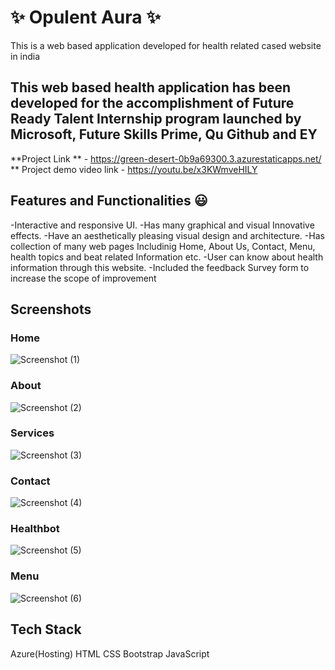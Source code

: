 
# ✨ Opulent Aura ✨

This is a web based application developed for health related cased website in india

## This web based health application has been developed for the accomplishment of Future Ready Talent Internship program launched by Microsoft, Future Skills Prime, Qu Github and EY

**Project Link ** - https://green-desert-0b9a69300.3.azurestaticapps.net/
** Project demo video link -  https://youtu.be/x3KWmveHILY


## Features and Functionalities 😃

-Interactive and responsive UI.
-Has many graphical and visual Innovative effects.
-Have an aesthetically pleasing visual design and architecture.
-Has collection of many web pages Includinig Home, About Us, Contact, Menu, health topics and beat related Information etc. 
-User can know about health information through this website.
-Included the feedback Survey form to increase the scope of improvement

## Screenshots

### Home

![Screenshot (1)](https://github.com/20a31a05f5/Project/assets/109792954/99c74faf-b571-425c-ae91-41d1bbcc7c33)

### About

![Screenshot (2)](https://github.com/20a31a05f5/Project/assets/109792954/f96d31e7-806a-4a10-889f-e6894035a2e9)

### Services

![Screenshot (3)](https://github.com/20a31a05f5/Project/assets/109792954/6c77ab07-bca6-48bf-9ba5-0e7277611351)

### Contact

![Screenshot (4)](https://github.com/20a31a05f5/Project/assets/109792954/0309756e-cf0a-4775-9e44-0f6dd038666a)

### Healthbot

![Screenshot (5)](https://github.com/20a31a05f5/Project/assets/109792954/5b0a4ef9-7e08-4b9c-bf1f-b425a779921e)

### Menu

![Screenshot (6)](https://github.com/20a31a05f5/Project/assets/109792954/3e873720-7b2c-4246-bac1-8e7d7047f390)

## Tech Stack

Azure(Hosting)
HTML
CSS
Bootstrap
JavaScript



